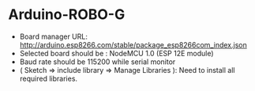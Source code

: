 # Arduino-ROBO-G


- Board manager URL: http://arduino.esp8266.com/stable/package_esp8266com_index.json
- Selected board should be : NodeMCU 1.0 (ESP 12E module)
- Baud rate should be 115200 while serial monitor
- ( Sketch => include library => Manage Libraries ): Need to install all required libraries.

